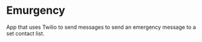 # Emurgency
App that uses Twilio to send messages to send an emergency message to a set contact list.
